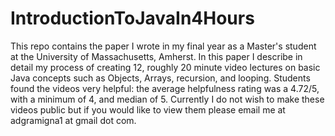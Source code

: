 # IntroductionToJavaIn4Hours

This repo contains the paper I wrote in my final year as a Master's student at the University of Massachusetts, Amherst. In this paper I describe in detail my process of creating 12, roughly 20 minute video lectures on basic Java concepts such as Objects, Arrays, recursion, and looping. Students found the videos very helpful: the average helpfulness rating was a 4.72/5, with a minimum of 4, and median of 5. Currently I do not wish to make these videos public but if you would like to view them please email me at adgramigna1 at gmail dot com.

